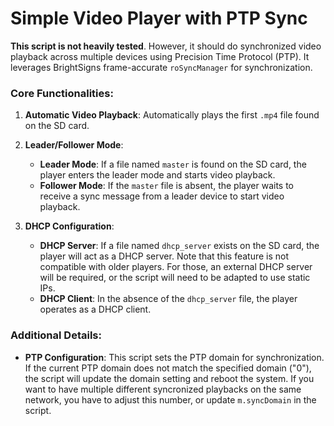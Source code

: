 # Simple Video Player with PTP Sync

**This script is not heavily tested**. However, it should do synchronized video playback across multiple devices using Precision Time Protocol (PTP). It leverages BrightSigns frame-accurate `roSyncManager` for synchronization.

### Core Functionalities:

1. **Automatic Video Playback**: Automatically plays the first `.mp4` file found on the SD card.

2. **Leader/Follower Mode**:
   - **Leader Mode**: If a file named `master` is found on the SD card, the player enters the leader mode and starts video playback.
   - **Follower Mode**: If the `master` file is absent, the player waits to receive a sync message from a leader device to start video playback.

3. **DHCP Configuration**:
   - **DHCP Server**: If a file named `dhcp_server` exists on the SD card, the player will act as a DHCP server. Note that this feature is not compatible with older players. For those, an external DHCP server will be required, or the script will need to be adapted to use static IPs.
   - **DHCP Client**: In the absence of the `dhcp_server` file, the player operates as a DHCP client.

### Additional Details:

- **PTP Configuration**: This script sets the PTP domain for synchronization. If the current PTP domain does not match the specified domain ("0"), the script will update the domain setting and reboot the system. If you want to have multiple different syncronized playbacks on the same network, you have to adjust this number, or update `m.syncDomain` in the script.